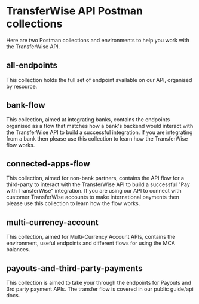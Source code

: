 # TransferWise API Postman collections

Here are two Postman collections and environments to help you work with the TransferWise API.

## all-endpoints

This collection holds the full set of endpoint available on our API, organised by resource.

## bank-flow

This collection, aimed at integrating banks, contains the endpoints organised as a flow that matches how a bank's backend would interact with the TransferWise API to build a successful integration. If you are integrating from a bank then please use this collection to learn how the TransferWise flow works.

## connected-apps-flow

This collection, aimed for non-bank partners, contains the API flow for a third-party to interact with the TransferWise API to build a successful "Pay with TransferWise" integration. If you are using our API to connect with customer TransferWise accounts to make international payments then please use this collection to learn how the flow works.

## multi-currency-account

This collection, aimed for Multi-Currency Account APIs, contains the environment, useful endpoints and different flows for using the MCA balances.

## payouts-and-third-party-payments

This collection is aimed to take your through the endpoints for Payouts and 3rd party payment APIs. The transfer flow is covered in our public guide/api docs.